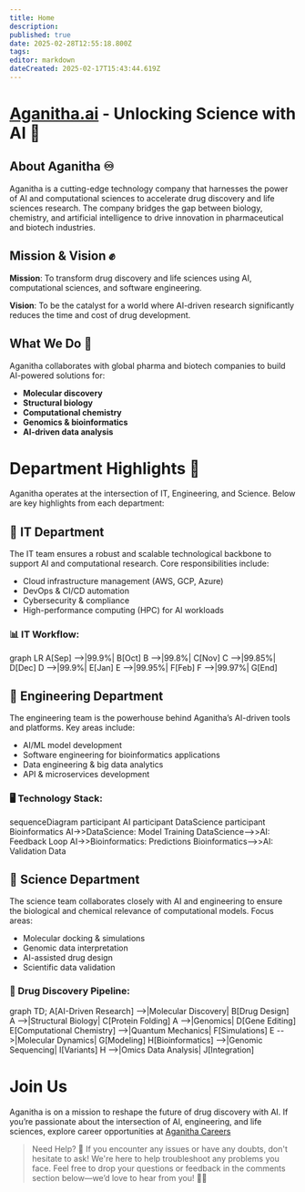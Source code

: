 ```yaml
---
title: Home
description: 
published: true
date: 2025-02-28T12:55:18.800Z
tags: 
editor: markdown
dateCreated: 2025-02-17T15:43:44.619Z
---
```


# [Aganitha.ai](http://Aganitha.ai) - Unlocking Science with AI 🧬

## About Aganitha ♾

Aganitha is a cutting-edge technology company that harnesses the power of AI and computational sciences to accelerate drug discovery and life sciences research. The company bridges the gap between biology, chemistry, and artificial intelligence to drive innovation in pharmaceutical and biotech industries.

## Mission & Vision ✊

**Mission**: To transform drug discovery and life sciences using AI, computational sciences, and software engineering.

**Vision**: To be the catalyst for a world where AI-driven research significantly reduces the time and cost of drug development.

## What We Do 📃

Aganitha collaborates with global pharma and biotech companies to build AI-powered solutions for:

-   **Molecular discovery**
-   **Structural biology**
-   **Computational chemistry**
-   **Genomics & bioinformatics**
-   **AI-driven data analysis**

# Department Highlights 🏬

Aganitha operates at the intersection of IT, Engineering, and Science. Below are key highlights from each department:

## 🔹 IT Department

The IT team ensures a robust and scalable technological backbone to support AI and computational research. Core responsibilities include:

-   Cloud infrastructure management (AWS, GCP, Azure)
-   DevOps & CI/CD automation
-   Cybersecurity & compliance
-   High-performance computing (HPC) for AI workloads

### 📊 IT Workflow:

graph LR A\[Sep\] -->|99.9%| B\[Oct\] B -->|99.8%| C\[Nov\] C -->|99.85%| D\[Dec\] D -->|99.9%| E\[Jan\] E -->|99.95%| F\[Feb\] F -->|99.97%| G\[End\]

## 🔹 Engineering Department

The engineering team is the powerhouse behind Aganitha’s AI-driven tools and platforms. Key areas include:

-   AI/ML model development
-   Software engineering for bioinformatics applications
-   Data engineering & big data analytics
-   API & microservices development

### 🖥 Technology Stack:

sequenceDiagram participant AI participant DataScience participant Bioinformatics AI->>DataScience: Model Training DataScience-->>AI: Feedback Loop AI->>Bioinformatics: Predictions Bioinformatics-->>AI: Validation Data

## 🔹 Science Department

The science team collaborates closely with AI and engineering to ensure the biological and chemical relevance of computational models. Focus areas:

-   Molecular docking & simulations
-   Genomic data interpretation
-   AI-assisted drug design
-   Scientific data validation

### 🧬 Drug Discovery Pipeline:

graph TD; A\[AI-Driven Research\] -->|Molecular Discovery| B\[Drug Design\] A -->|Structural Biology| C\[Protein Folding\] A -->|Genomics| D\[Gene Editing\] E\[Computational Chemistry\] -->|Quantum Mechanics| F\[Simulations\] E -->|Molecular Dynamics| G\[Modeling\] H\[Bioinformatics\] -->|Genomic Sequencing| I\[Variants\] H -->|Omics Data Analysis| J\[Integration\]

# Join Us

Aganitha is on a mission to reshape the future of drug discovery with AI. If you’re passionate about the intersection of AI, engineering, and life sciences, explore career opportunities at [Aganitha Careers](http://www.aganitha.ai/careers/)

> Need Help? 🚀 If you encounter any issues or have any doubts, don't hesitate to ask! We're here to help troubleshoot any problems you face. Feel free to drop your questions or feedback in the comments section below—we’d love to hear from you! 💬✨